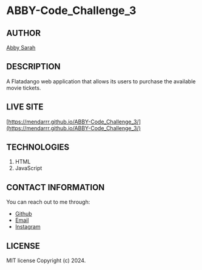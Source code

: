 # ABBY-Code_Challenge_3

## AUTHOR
[Abby Sarah](https://github.com/mendarr)

## DESCRIPTION
A Flatadango web application that allows its users to purchase the available movie tickets.

## LIVE SITE
[https://mendarrr.github.io/ABBY-Code_Challenge_3/](https://mendarrr.github.io/ABBY-Code_Challenge_3/)

## TECHNOLOGIES
1. HTML
2. JavaScript

## CONTACT INFORMATION
You can reach out to me through:
- [Github](https://github.com/mendarr)
- [Email](https://mail.google.com/mail)
- [Instagram](https://www.instagram.com/men.darr)

## LICENSE
MIT license
Copyright (c) 2024.


